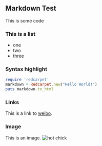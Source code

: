 ## Markdown Test


This is some code
    <?php
        echo "Hello world!"
    ?>


### This is a list
- one
- two
- three


### Syntax highlight
```ruby
require 'redcarpet'
markdown = Redcarpet.new("Hello World!")
puts markdown.to_html
```

### Links
This is a link to [weibo](http://weibo.com).


### Image
This is an image. ![hot chick](http://ww3.sinaimg.cn/large/ed32338egw1egh9b2iuifj20iz0sgn01.jpg)
